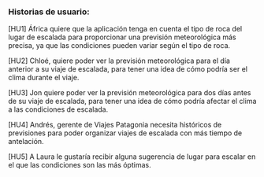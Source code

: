 ### Historias de usuario:

[HU1] África quiere que la aplicación tenga en cuenta el tipo de roca del lugar de escalada para proporcionar una
previsión meteorológica más precisa, ya que las condiciones pueden variar según el tipo de roca.

[HU2] Chloé, quiere poder ver la previsión meteorológica para el día anterior a su viaje de escalada, para tener una
idea de cómo podría ser el clima durante el viaje.

[HU3] Jon quiere poder ver la previsión meteorológica para dos días antes de su viaje de escalada, para tener una
idea de cómo podría afectar el clima a las condiciones de escalada.

[HU4] Andrés, gerente de Viajes Patagonia necesita históricos de previsiones para poder organizar viajes de escalada con
más tiempo de antelación.

[HU5] A Laura le gustaría recibir alguna sugerencia de lugar para escalar en el que las condiciones son las más
óptimas.


